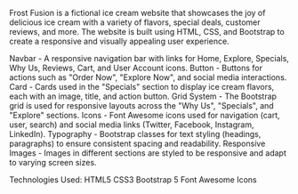 Frost Fusion is a fictional ice cream website that showcases the joy of delicious ice cream with a variety of flavors, special deals, customer reviews, and more. The website is built using HTML, CSS, and Bootstrap to create a responsive and visually appealing user experience.


Navbar - A responsive navigation bar with links for Home, Explore, Specials, Why Us, Reviews, Cart, and User Account icons.
Button - Buttons for actions such as "Order Now", "Explore Now", and social media interactions.
Card - Cards used in the "Specials" section to display ice cream flavors, each with an image, title, and action button.
Grid System - The Bootstrap grid is used for responsive layouts across the "Why Us", "Specials", and "Explore" sections.
Icons - Font Awesome icons used for navigation (cart, user, search) and social media links (Twitter, Facebook, Instagram, LinkedIn).
Typography - Bootstrap classes for text styling (headings, paragraphs) to ensure consistent spacing and readability.
Responsive Images - Images in different sections are styled to be responsive and adapt to varying screen sizes.


Technologies Used:
HTML5
CSS3
Bootstrap 5
Font Awesome Icons

